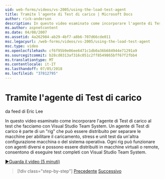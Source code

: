 ```yaml
---
uid: web-forms/videos/vs-2005/using-the-load-test-agent
title: Tramite l'agente di Test di carico | Microsoft Docs
author: rick-anderson
description: In questo video esaminato come incorporare l'agente di Test di carico al test che facciamo con Visual Studio Team System. Un agente di Test di carico è parte di un '...
ms.author: aspnetcontent
ms.date: 04/08/2007
ms.assetid: 4a262984-ab29-4bf7-a8b6-707d66cde011
msc.legacyurl: /web-forms/videos/vs-2005/using-the-load-test-agent
msc.type: video
ms.openlocfilehash: cf6f95b9e06ee6471c1db0a36b684944e71291a9
ms.sourcegitcommit: b28cd0313af316c051c2ff8549865bff67f2fbb4
ms.translationtype: MT
ms.contentlocale: it-IT
ms.lasthandoff: 07/05/2018
ms.locfileid: "37812795"
---
```

<a name="using-the-load-test-agent"></a>Tramite l'agente di Test di carico
====================
da feed di Eric Lee

In questo video esaminato come incorporare l'agente di Test di carico al test che facciamo con Visual Studio Team System. Un agente di Test di carico è parte di un "rig" che può essere distribuito per separare le macchine per abilitare il caricamento, stress e unit test da un'altra configurazione macchina o del sistema operativa. Ogni rig può funzionare con agenti diversi e possono essere distribuiti in macchine virtuali o remote, consentono di eseguire test completi con Visual Studio Team System.

[&#9654;Guarda il video (5 minuti)](https://channel9.msdn.com/Blogs/ASP-NET-Site-Videos/using-the-load-test-agent)

> [!div class="step-by-step"]
> [Precedente](the-effects-of-caching.md)
> [Successivo](the-effects-of-viewstate.md)
